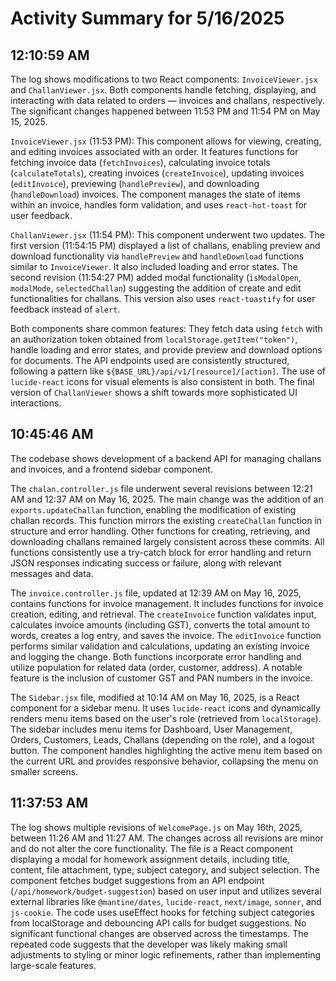 # Activity Summary for 5/16/2025

## 12:10:59 AM
The log shows modifications to two React components: `InvoiceViewer.jsx` and `ChallanViewer.jsx`.  Both components handle fetching, displaying, and interacting with data related to orders — invoices and challans, respectively.  The significant changes happened between 11:53 PM and 11:54 PM on May 15, 2025.

`InvoiceViewer.jsx` (11:53 PM): This component allows for viewing, creating, and editing invoices associated with an order. It features functions for fetching invoice data (`fetchInvoices`), calculating invoice totals (`calculateTotals`), creating invoices (`createInvoice`), updating invoices (`editInvoice`), previewing (`handlePreview`), and downloading (`handleDownload`) invoices.  The component manages the state of items within an invoice, handles form validation, and uses `react-hot-toast` for user feedback.

`ChallanViewer.jsx` (11:54 PM): This component underwent two updates. The first version (11:54:15 PM) displayed a list of challans, enabling preview and download functionality via `handlePreview` and `handleDownload` functions similar to `InvoiceViewer`. It also included loading and error states. The second revision (11:54:27 PM) added modal functionality (`isModalOpen`, `modalMode`, `selectedChallan`) suggesting the addition of create and edit functionalities for challans.  This version also uses `react-toastify` for user feedback instead of `alert`.

Both components share common features:  They fetch data using `fetch` with an authorization token obtained from `localStorage.getItem("token")`,  handle loading and error states, and provide preview and download options for documents.  The API endpoints used are consistently structured, following a pattern like `${BASE_URL}/api/v1/[resource]/[action]`.  The use of `lucide-react` icons for visual elements is also consistent in both. The final version of `ChallanViewer` shows a shift towards more sophisticated UI interactions.


## 10:45:46 AM
The codebase shows development of a backend API for managing challans and invoices, and a frontend sidebar component.

The `chalan.controller.js` file underwent several revisions between 12:21 AM and 12:37 AM on May 16, 2025.  The main change was the addition of an `exports.updateChallan` function, enabling the modification of existing challan records. This function mirrors the existing `createChallan` function in structure and error handling.  Other functions for creating, retrieving, and downloading challans remained largely consistent across these commits.  All functions consistently use a try-catch block for error handling and return JSON responses indicating success or failure, along with relevant messages and data.

The `invoice.controller.js` file, updated at 12:39 AM on May 16, 2025, contains functions for invoice management.  It includes functions for invoice creation, editing, and retrieval.  The `createInvoice` function validates input, calculates invoice amounts (including GST), converts the total amount to words, creates a log entry, and saves the invoice. The `editInvoice` function performs similar validation and calculations, updating an existing invoice and logging the change.  Both functions incorporate error handling and utilize population for related data (order, customer, address).  A notable feature is the inclusion of  customer GST and PAN numbers in the invoice.

The `Sidebar.jsx` file, modified at 10:14 AM on May 16, 2025, is a React component for a sidebar menu. It uses `lucide-react` icons and dynamically renders menu items based on the user's role (retrieved from `localStorage`).  The sidebar includes menu items for Dashboard, User Management, Orders, Customers, Leads, Challans (depending on the role), and a logout button.  The component handles highlighting the active menu item based on the current URL and provides responsive behavior, collapsing the menu on smaller screens.


## 11:37:53 AM
The log shows multiple revisions of `WelcomePage.js` on May 16th, 2025, between 11:26 AM and 11:27 AM.  The changes across all revisions are minor and do not alter the core functionality. The file is a React component displaying a modal for homework assignment details, including title, content, file attachment, type, subject category, and subject selection.  The component fetches budget suggestions from an API endpoint (`/api/homework/budget-suggestion`) based on user input and utilizes several external libraries like `@mantine/dates`, `lucide-react`, `next/image`, `sonner`, and `js-cookie`.  The code uses useEffect hooks for fetching subject categories from localStorage and debouncing API calls for budget suggestions. No significant functional changes are observed across the timestamps.  The repeated code suggests that the developer was likely making small adjustments to styling or minor logic refinements, rather than implementing large-scale features.
